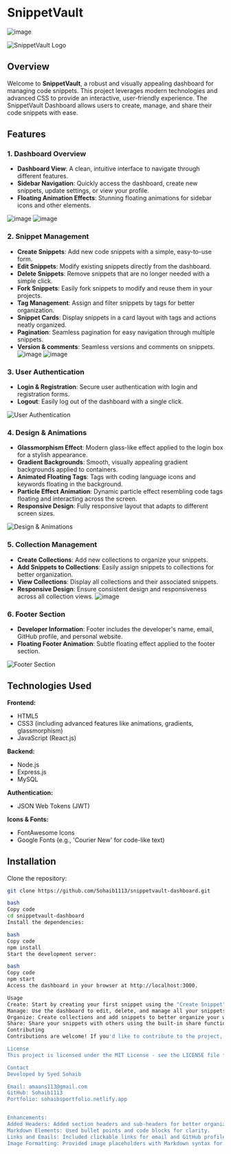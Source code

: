 # SnippetVault
![image](https://github.com/user-attachments/assets/431c6ce9-6c5b-4b6b-9d51-291522fda559)

![SnippetVault Logo](https://github.com/user-attachments/assets/c9c7d6d0-0ae0-497e-abda-bec6a16317f0)

## Overview

Welcome to **SnippetVault**, a robust and visually appealing dashboard for managing code snippets. This project leverages modern technologies and advanced CSS to provide an interactive, user-friendly experience. The SnippetVault Dashboard allows users to create, manage, and share their code snippets with ease.

## Features

### 1. Dashboard Overview

- **Dashboard View**: A clean, intuitive interface to navigate through different features.
- **Sidebar Navigation**: Quickly access the dashboard, create new snippets, update settings, or view your profile.
- **Floating Animation Effects**: Stunning floating animations for sidebar icons and other elements.

![image](https://github.com/user-attachments/assets/82b7d367-cf93-48ca-8f93-46f90629f2fc)
![image](https://github.com/user-attachments/assets/940645d6-9365-466d-99bb-1fc31fdf0804)

### 2. Snippet Management

- **Create Snippets**: Add new code snippets with a simple, easy-to-use form.
- **Edit Snippets**: Modify existing snippets directly from the dashboard.
- **Delete Snippets**: Remove snippets that are no longer needed with a simple click.
- **Fork Snippets**: Easily fork snippets to modify and reuse them in your projects.
- **Tag Management**: Assign and filter snippets by tags for better organization.
- **Snippet Cards**: Display snippets in a card layout with tags and actions neatly organized.
- **Pagination**: Seamless pagination for easy navigation through multiple snippets.
- **Version & comments**: Seamless versions and comments on snippets.
![image](https://github.com/user-attachments/assets/c433df5b-fc37-437d-b148-fe665b2bad88)
![image](https://github.com/user-attachments/assets/d59714b1-a84a-43df-a3e9-50ec90232b74)

### 3. User Authentication

- **Login & Registration**: Secure user authentication with login and registration forms.
- **Logout**: Easily log out of the dashboard with a single click.

![User Authentication](https://github.com/user-attachments/assets/abb2672b-e01f-42a0-b39b-087c5e87177d)

### 4. Design & Animations

- **Glassmorphism Effect**: Modern glass-like effect applied to the login box for a stylish appearance.
- **Gradient Backgrounds**: Smooth, visually appealing gradient backgrounds applied to containers.
- **Animated Floating Tags**: Tags with coding language icons and keywords floating in the background.
- **Particle Effect Animation**: Dynamic particle effect resembling code tags floating and interacting across the screen.
- **Responsive Design**: Fully responsive layout that adapts to different screen sizes.

![Design & Animations](https://github.com/user-attachments/assets/cf0b9f69-6990-4430-9d61-c37a11b8043a)

### 5. Collection Management

- **Create Collections**: Add new collections to organize your snippets.
- **Add Snippets to Collections**: Easily assign snippets to collections for better organization.
- **View Collections**: Display all collections and their associated snippets.
- **Responsive Design**: Ensure consistent design and responsiveness across all collection views.
![image](https://github.com/user-attachments/assets/e8d32b59-93cc-4faf-a8a6-1550e705f060)


### 6. Footer Section

- **Developer Information**: Footer includes the developer's name, email, GitHub profile, and personal website.
- **Floating Footer Animation**: Subtle floating effect applied to the footer section.

![Footer Section](https://github.com/user-attachments/assets/a9d31314-d8d4-4ece-84eb-4310052c7347)

## Technologies Used

**Frontend:**
- HTML5
- CSS3 (including advanced features like animations, gradients, glassmorphism)
- JavaScript (React.js)

**Backend:**
- Node.js
- Express.js
- MySQL

**Authentication:**
- JSON Web Tokens (JWT)

**Icons & Fonts:**
- FontAwesome Icons
- Google Fonts (e.g., 'Courier New' for code-like text)

## Installation

Clone the repository:

```bash
git clone https://github.com/Sohaib1113/snippetvault-dashboard.git

bash
Copy code
cd snippetvault-dashboard
Install the dependencies:

bash
Copy code
npm install
Start the development server:

bash
Copy code
npm start
Access the dashboard in your browser at http://localhost:3000.

Usage
Create: Start by creating your first snippet using the "Create Snippet" option in the sidebar.
Manage: Use the dashboard to edit, delete, and manage all your snippets.
Organize: Create collections and add snippets to better organize your work.
Share: Share your snippets with others using the built-in share functionality.
Contributing
Contributions are welcome! If you'd like to contribute to the project, please fork the repository and create a pull request with a detailed description of your changes.

License
This project is licensed under the MIT License - see the LICENSE file for details.

Contact
Developed by Syed Sohaib

Email: amaans113@gmail.com
GitHub: Sohaib1113
Portfolio: sohaibsportfolio.netlify.app


Enhancements:
Added Headers: Added section headers and sub-headers for better organization.
Markdown Elements: Used bullet points and code blocks for clarity.
Links and Emails: Included clickable links for email and GitHub profile.
Image Formatting: Provided image placeholders with Markdown syntax for better visual presentation.
